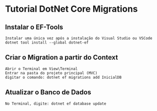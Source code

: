 ﻿# Tutorial DotNet Core Migrations

## Instalar o EF-Tools
	Instalar uma única vez após a instalação do Visual Studio ou VSCode
	dotnet tool install --global dotnet-ef

## Criar o Migration a partir do Context
	Abrir o Terminal em View\Terminal
	Entrar na pasta do projeto principal (MVC)
	digitar o comando: dotnet ef migrations add InicialDB

## Atualizar o Banco de Dados
	No Terminal, digite: dotnet ef database update